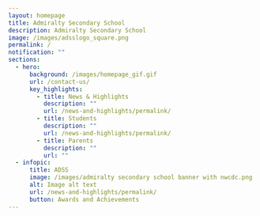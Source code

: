 ```yaml
---
layout: homepage
title: Admiralty Secondary School
description: Admiralty Secondary School
image: /images/adsslogo_square.png
permalink: /
notification: ""
sections:
  - hero:
      background: /images/homepage_gif.gif
      url: /contact-us/
      key_highlights:
        - title: News & Highlights
          description: ""
          url: /news-and-highlights/permalink/
        - title: Students
          description: ""
          url: /news-and-highlights/permalink/
        - title: Parents
          description: ""
          url: ""
  - infopic:
      title: ADSS
      image: /images/admiralty secondary school banner with nwcdc.png
      alt: Image alt text
      url: /news-and-highlights/permalink/
      button: Awards and Achievements
---
```

